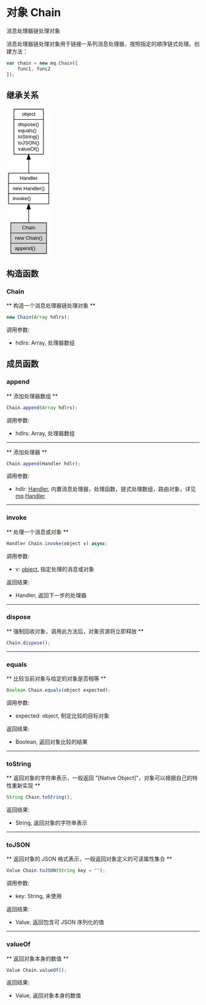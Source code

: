 # 对象 Chain
消息处理器链处理对象

消息处理器链处理对象用于链接一系列消息处理器，按照指定的顺序链式处理。创建方法：

```JavaScript
var chain = new mq.Chain([
    func1, func2
]);
```

## 继承关系
<div class="inherits"><svg width="87pt" height="291pt" viewBox="0.00 0.00 86.78 291.00" xmlns="http://www.w3.org/2000/svg" xmlns:xlink="http://www.w3.org/1999/xlink">
<g id="graph0" class="graph" transform="scale(1 1) rotate(0) translate(4 287)">
<title>%0</title>
<polygon fill="#ffffff" stroke="transparent" points="-4,4 -4,-287 82.777,-287 82.777,4 -4,4"/>
<!-- object -->
<g id="node1" class="node">
<title>object</title>
<g id="a_node1"><a xlink:href="object.md" xlink:title="object">
<polygon fill="#ffffff" stroke="#000000" points="10.557,-194.5 10.557,-282.5 68.22,-282.5 68.22,-194.5 10.557,-194.5"/>
<text text-anchor="middle" x="39.3885" y="-269.5" font-family="Helvetica,sans-Serif" font-size="10.00" fill="#000000">object</text>
<polyline fill="none" stroke="#000000" points="10.557,-262.5 68.22,-262.5 "/>
<text text-anchor="start" x="18.557" y="-249.5" font-family="Helvetica,sans-Serif" font-size="10.00" fill="#000000">dispose()</text>
<text text-anchor="start" x="18.557" y="-237.5" font-family="Helvetica,sans-Serif" font-size="10.00" fill="#000000">equals()</text>
<text text-anchor="start" x="18.557" y="-225.5" font-family="Helvetica,sans-Serif" font-size="10.00" fill="#000000">toString()</text>
<text text-anchor="start" x="18.557" y="-213.5" font-family="Helvetica,sans-Serif" font-size="10.00" fill="#000000">toJSON()</text>
<text text-anchor="start" x="18.557" y="-201.5" font-family="Helvetica,sans-Serif" font-size="10.00" fill="#000000">valueOf()</text>
</a>
</g>
</g>
<!-- Handler -->
<g id="node2" class="node">
<title>Handler</title>
<g id="a_node2"><a xlink:href="Handler.md" xlink:title="Handler">
<polygon fill="#ffffff" stroke="#000000" points="0,-97.5 0,-157.5 78.777,-157.5 78.777,-97.5 0,-97.5"/>
<text text-anchor="middle" x="39.3885" y="-144.5" font-family="Helvetica,sans-Serif" font-size="10.00" fill="#000000">Handler</text>
<polyline fill="none" stroke="#000000" points="0,-137.5 78.777,-137.5 "/>
<text text-anchor="start" x="8" y="-124.5" font-family="Helvetica,sans-Serif" font-size="10.00" fill="#000000">new Handler()</text>
<polyline fill="none" stroke="#000000" points="0,-117.5 78.777,-117.5 "/>
<text text-anchor="start" x="8" y="-104.5" font-family="Helvetica,sans-Serif" font-size="10.00" fill="#000000">invoke()</text>
</a>
</g>
</g>
<!-- object&#45;&gt;Handler -->
<g id="edge1" class="edge">
<title>object-&gt;Handler</title>
<path fill="none" stroke="#000000" d="M39.3885,-184.0719C39.3885,-174.9417 39.3885,-165.7729 39.3885,-157.5542"/>
<polygon fill="#000000" stroke="#000000" points="35.8886,-184.3109 39.3885,-194.3109 42.8886,-184.311 35.8886,-184.3109"/>
</g>
<!-- Chain -->
<g id="node3" class="node">
<title>Chain</title>
<g id="a_node3"><a xlink:title="Chain">
<polygon fill="#d3d3d3" stroke="#000000" points="4.444,-.5 4.444,-60.5 74.333,-60.5 74.333,-.5 4.444,-.5"/>
<text text-anchor="middle" x="39.3885" y="-47.5" font-family="Helvetica,sans-Serif" font-size="10.00" fill="#000000">Chain</text>
<polyline fill="none" stroke="#000000" points="4.444,-40.5 74.333,-40.5 "/>
<text text-anchor="start" x="12.444" y="-27.5" font-family="Helvetica,sans-Serif" font-size="10.00" fill="#000000">new Chain()</text>
<polyline fill="none" stroke="#000000" points="4.444,-20.5 74.333,-20.5 "/>
<text text-anchor="start" x="12.444" y="-7.5" font-family="Helvetica,sans-Serif" font-size="10.00" fill="#000000">append()</text>
</a>
</g>
</g>
<!-- Handler&#45;&gt;Chain -->
<g id="edge2" class="edge">
<title>Handler-&gt;Chain</title>
<path fill="none" stroke="#000000" d="M39.3885,-87.1653C39.3885,-78.2876 39.3885,-69.0341 39.3885,-60.641"/>
<polygon fill="#000000" stroke="#000000" points="35.8886,-87.3403 39.3885,-97.3403 42.8886,-87.3403 35.8886,-87.3403"/>
</g>
</g>
</svg></div>

## 构造函数
        
### Chain
** 构造一个消息处理器链处理对象 **

```JavaScript
new Chain(Array hdlrs);
```

调用参数:
* hdlrs: Array, 处理器数组

## 成员函数
        
### append
** 添加处理器数组 **

```JavaScript
Chain.append(Array hdlrs);
```

调用参数:
* hdlrs: Array, 处理器数组

--------------------------
** 添加处理器 **

```JavaScript
Chain.append(Handler hdlr);
```

调用参数:
* hdlr: [Handler](Handler.md), 内置消息处理器，处理函数，链式处理数组，路由对象，详见 [mq](../../module/ifs/mq.md).[Handler](Handler.md)

--------------------------
### invoke
** 处理一个消息或对象 **

```JavaScript
Handler Chain.invoke(object v) async;
```

调用参数:
* v: [object](object.md), 指定处理的消息或对象

返回结果:
* Handler, 返回下一步的处理器

--------------------------
### dispose
** 强制回收对象，调用此方法后，对象资源将立即释放 **

```JavaScript
Chain.dispose();
```

--------------------------
### equals
** 比较当前对象与给定的对象是否相等 **

```JavaScript
Boolean Chain.equals(object expected);
```

调用参数:
* expected: object, 制定比较的目标对象

返回结果:
* Boolean, 返回对象比较的结果

--------------------------
### toString
** 返回对象的字符串表示，一般返回 "[Native Object]"，对象可以根据自己的特性重新实现 **

```JavaScript
String Chain.toString();
```

返回结果:
* String, 返回对象的字符串表示

--------------------------
### toJSON
** 返回对象的 JSON 格式表示，一般返回对象定义的可读属性集合 **

```JavaScript
Value Chain.toJSON(String key = "");
```

调用参数:
* key: String, 未使用

返回结果:
* Value, 返回包含可 JSON 序列化的值

--------------------------
### valueOf
** 返回对象本身的数值 **

```JavaScript
Value Chain.valueOf();
```

返回结果:
* Value, 返回对象本身的数值

